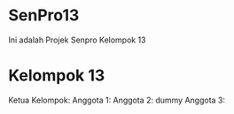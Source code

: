 # SenPro13
Ini adalah Projek Senpro Kelompok 13

# Kelompok 13
Ketua Kelompok:
Anggota 1:
Anggota 2: dummy
Anggota 3:
